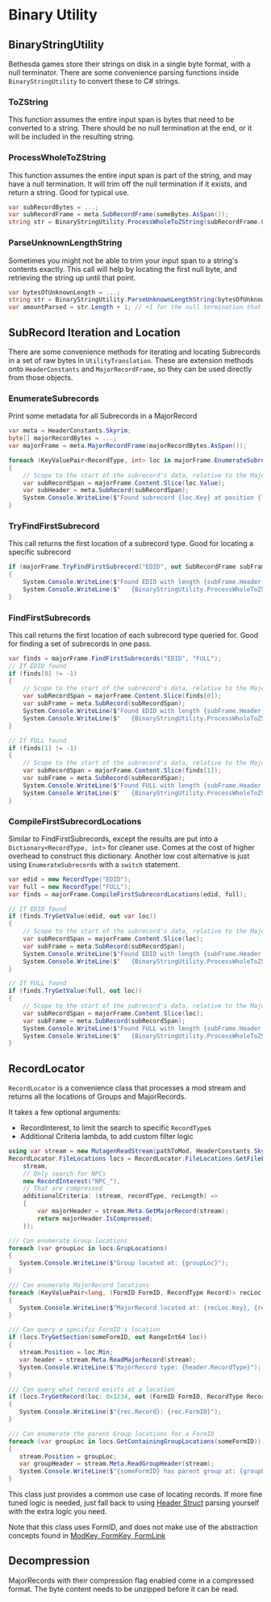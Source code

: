 # Binary Utility
## BinaryStringUtility
Bethesda games store their strings on disk in a single byte format, with a null terminator.  There are some convenience parsing functions inside `BinaryStringUtility` to convert these to C# strings.

### ToZString
This function assumes the entire input span is bytes that need to be converted to a string.  There should be no null termination at the end, or it will be included in the resulting string.

### ProcessWholeToZString
This function assumes the entire input span is part of the string, and may have a null termination.  It will trim off the null termination if it exists, and return a string.  Good for typical use.
```cs
var subRecordBytes = ...;
var subRecordFrame = meta.SubRecordFrame(someBytes.AsSpan());
string str = BinaryStringUtility.ProcessWholeToZString(subRecordFrame.Content);
```

### ParseUnknownLengthString
Sometimes you might not be able to trim your input span to a string's contents exactly.  This call will help by locating the first null byte, and retrieving the string up until that point.
```cs
var bytesOfUnknownLength = ...;
string str = BinaryStringUtility.ParseUnknownLengthString(bytesOfUnknownLength.AsSpan());
var amountParsed = str.Length + 1; // +1 for the null termination that was trimmed
```


## SubRecord Iteration and Location
There are some convenience methods for iterating and locating Subrecords in a set of raw bytes in `UtilityTranslation`.  These are extension methods onto `HeaderConstants` and `MajorRecordFrame`, so they can be used directly from those objects.

### EnumerateSubrecords
Print some metadata for all Subrecords in a MajorRecord
```cs
var meta = HeaderConstants.Skyrim;
byte[] majorRecordBytes = ...;
var majorFrame = meta.MajorRecordFrame(majorRecordBytes.AsSpan());

foreach (KeyValuePair<RecordType, int> loc in majorFrame.EnumerateSubrecords())
{
    // Scope to the start of the subrecord's data, relative to the MajorRecord content
    var subRecordSpan = majorFrame.Content.Slice(loc.Value);
    var subHeader = meta.SubRecord(subRecordSpan);
    System.Console.WriteLine($"Found subrecord {loc.Key} at position {loc.Value}, with length {subHeader.ContentLength}");
}
```

### TryFindFirstSubrecord
This call returns the first location of a subrecord type.  Good for locating a specific subrecord
```cs
if (majorFrame.TryFindFirstSubrecord("EDID", out SubRecordFrame subFrame))
{
    System.Console.WriteLine($"Found EDID with length {subFrame.Header.ContentLength}: ");
    System.Console.WriteLine($"   {BinaryStringUtility.ProcessWholeToZString(subFrame.Content)}");
}
```

### FindFirstSubrecords
This call returns the first location of each subrecord type queried for.  Good for finding a set of subrecords in one pass.
```cs
var finds = majorFrame.FindFirstSubrecords("EDID", "FULL");
// If EDID found
if (finds[0] != -1)
{
    // Scope to the start of the subrecord's data, relative to the MajorRecord content
    var subRecordSpan = majorFrame.Content.Slice(finds[0]);
    var subFrame = meta.SubRecord(subRecordSpan);
    System.Console.WriteLine($"Found EDID with length {subFrame.Header.ContentLength}: ");
    System.Console.WriteLine($"   {BinaryStringUtility.ProcessWholeToZString(subFrame.Content)}");
}

// If FULL found
if (finds[1] != -1)
{
    // Scope to the start of the subrecord's data, relative to the MajorRecord content
    var subRecordSpan = majorFrame.Content.Slice(finds[1]);
    var subFrame = meta.SubRecord(subRecordSpan);
    System.Console.WriteLine($"Found FULL with length {subFrame.Header.ContentLength}: ");
    System.Console.WriteLine($"   {BinaryStringUtility.ProcessWholeToZString(subFrame.Content)}");
}
```

### CompileFirstSubrecordLocations
Similar to FindFirstSubrecords, except the results are put into a `Dictionary<RecordType, int>` for cleaner use.  Comes at the cost of higher overhead to construct this dictionary.  Another low cost alternative is just using `EnumerateSubrecords` with a `switch` statement.

```cs
var edid = new RecordType("EDID");
var full = new RecordType("FULL");
var finds = majorFrame.CompileFirstSubrecordLocations(edid, full);

// If EDID found
if (finds.TryGetValue(edid, out var loc))
{
    // Scope to the start of the subrecord's data, relative to the MajorRecord content
    var subRecordSpan = majorFrame.Content.Slice(loc);
    var subFrame = meta.SubRecord(subRecordSpan);
    System.Console.WriteLine($"Found EDID with length {subFrame.Header.ContentLength}: ");
    System.Console.WriteLine($"   {BinaryStringUtility.ProcessWholeToZString(subFrame.Content)}");
}

// If FULL found
if (finds.TryGetValue(full, out loc))
{
    // Scope to the start of the subrecord's data, relative to the MajorRecord content
    var subRecordSpan = majorFrame.Content.Slice(loc);
    var subFrame = meta.SubRecord(subRecordSpan);
    System.Console.WriteLine($"Found FULL with length {subFrame.Header.ContentLength}: ");
    System.Console.WriteLine($"   {BinaryStringUtility.ProcessWholeToZString(subFrame.Content)}");
}
```

## RecordLocator
`RecordLocator` is a convenience class that processes a mod stream and returns all the locations of Groups and MajorRecords.


It takes a few optional arguments:
- RecordInterest, to limit the search to specific `RecordType`s
- Additional Criteria lambda, to add custom filter logic

```cs
using var stream = new MutagenReadStream(pathToMod, HeaderConstants.Skyrim);
RecordLocator.FileLocations locs = RecordLocator.FileLocations.GetFileLocations(
    stream,
    // Only search for NPCs
    new RecordInterest("NPC_"),
    // That are compressed
    additionalCriteria: (stream, recordType, recLength) =>
    {
        var majorHeader = stream.Meta.GetMajorRecord(stream);
        return majorHeader.IsCompressed;
    });

/// Can enumerate Group locations
foreach (var groupLoc in locs.GrupLocations)
{
   System.Console.WriteLine($"Group located at: {groupLoc}");
}

/// Can enumerate MajorRecord locations
foreach (KeyValuePair<long, (FormID FormID, RecordType Record)> recLoc in locs.ListedRecords)
{
   System.Console.WriteLine($"MajorRecord located at: {recLoc.Key}, {recLoc.Value.FormID}");
}

/// Can query a specific FormID's location
if (locs.TryGetSection(someFormID, out RangeInt64 loc))
{
   stream.Position = loc.Min;
   var header = stream.Meta.ReadMajorRecord(stream);
   System.Console.WriteLine($"MajorRecord type: {header.RecordType}");
}

/// Can query what record exists at a location
if (locs.TryGetRecord(loc: 0x1234, out (FormID FormID, RecordType Record) rec))
{
   System.Console.WriteLine($"{rec.Record}: {rec.FormID}");
}

/// Can enumerate the parent Group locations for a FormID
foreach (var groupLoc in locs.GetContainingGroupLocations(someFormID))
{
   stream.Position = groupLoc;
   var groupHeader = stream.Meta.ReadGroupHeader(stream);
   System.Console.WriteLine($"{someFormID} has parent group at: {groupLoc}.  Type: {groupHeader.GroupType}");
}
```

This class just provides a common use case of locating records.  If more fine tuned logic is needed, just fall back to using [Header Struct](Header-Structs.md) parsing yourself with the extra logic you need.

Note that this class uses FormID, and does not make use of the abstraction concepts found in [ModKey, FormKey, FormLink](../plugins/ModKey,-FormKey,-FormLink.md)

## Decompression
MajorRecords with their compression flag enabled come in a compressed format.  The byte content needs to be unzipped before it can be read.
